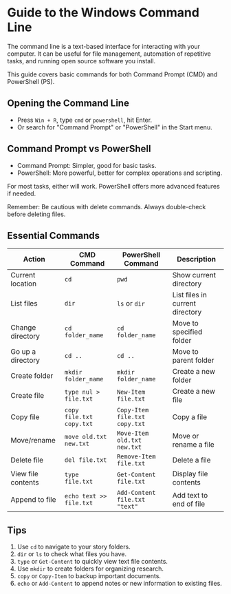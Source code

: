 # Guide to the Windows Command Line

The command line is a text-based interface for interacting with your computer. It can be useful for file management, automation of repetitive tasks, and running open source software you install.

This guide covers basic commands for both Command Prompt (CMD) and PowerShell (PS).

## Opening the Command Line
- Press `Win + R`, type `cmd` or `powershell`, hit Enter.
- Or search for "Command Prompt" or "PowerShell" in the Start menu.

## Command Prompt vs PowerShell
- Command Prompt: Simpler, good for basic tasks.
- PowerShell: More powerful, better for complex operations and scripting.

For most tasks, either will work. PowerShell offers more advanced features if needed.

Remember: Be cautious with delete commands. Always double-check before deleting files.

## Essential Commands

| Action | CMD Command | PowerShell Command | Description |
|--------|-------------|---------------------|-------------|
| Current location | `cd` | `pwd` | Show current directory |
| List files | `dir` | `ls` or `dir` | List files in current directory |
| Change directory | `cd folder_name` | `cd folder_name` | Move to specified folder |
| Go up a directory | `cd ..` | `cd ..` | Move to parent folder |
| Create folder | `mkdir folder_name` | `mkdir folder_name` | Create a new folder |
| Create file | `type nul > file.txt` | `New-Item file.txt` | Create a new file |
| Copy file | `copy file.txt copy.txt` | `Copy-Item file.txt copy.txt` | Copy a file |
| Move/rename | `move old.txt new.txt` | `Move-Item old.txt new.txt` | Move or rename a file |
| Delete file | `del file.txt` | `Remove-Item file.txt` | Delete a file |
| View file contents | `type file.txt` | `Get-Content file.txt` | Display file contents |
| Append to file | `echo text >> file.txt` | `Add-Content file.txt "text"` | Add text to end of file |

## Tips
1. Use `cd` to navigate to your story folders.
2. `dir` or `ls` to check what files you have.
3. `type` or `Get-Content` to quickly view text file contents.
4. Use `mkdir` to create folders for organizing research.
5. `copy` or `Copy-Item` to backup important documents.
6. `echo` or `Add-Content` to append notes or new information to existing files.
